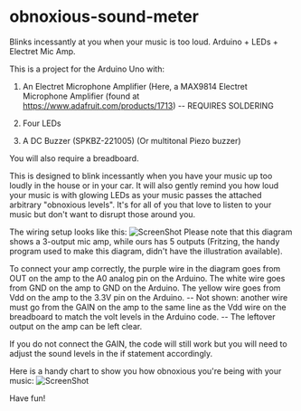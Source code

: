 # obnoxious-sound-meter
Blinks incessantly at you when your music is too loud. Arduino + LEDs + Electret Mic Amp.

This is a project for the Arduino Uno with:

1) An Electret Microphone Amplifier (Here, a MAX9814 Electret Microphone Amplifier (found at https://www.adafruit.com/products/1713)
-- REQUIRES SOLDERING

2) Four LEDs

3) A DC Buzzer (SPKBZ-221005) (Or multitonal Piezo buzzer)

You will also require a breadboard.

This is designed to blink incessantly when you have your music up too loudly in the house or in your car. It will also gently remind you how loud your music is with glowing LEDs as your music passes the attached arbitrary "obnoxious levels". It's for all of you that love to listen to your music but don't want to disrupt those around you. 

The wiring setup looks like this:
![ScreenShot](https://cloud.githubusercontent.com/assets/9125578/5884268/5d6897d6-a329-11e4-9b0d-ac69f871f46f.png)
Please note that this diagram shows a 3-output mic amp, while ours has 5 outputs (Fritzing, the handy program used to make this diagram, didn't have the illustration available).  

To connect your amp correctly, the purple wire in the diagram goes from OUT on the amp to the A0 analog pin on the Arduino.
The white wire goes from GND on the amp to GND on the Arduino.
The yellow wire goes from Vdd on the amp to the 3.3V pin on the Arduino.
-- Not shown: another wire must go from the GAIN on the amp to the same line as the Vdd wire on the breadboard to match the volt levels in the Arduino code.
-- The leftover output on the amp can be left clear.

If you do not connect the GAIN, the code will still work but you will need to adjust the sound levels in the if statement accordingly.

Here is a handy chart to show you how obnoxious you're being with your music:
![ScreenShot](https://cloud.githubusercontent.com/assets/9125578/5884275/755bbc88-a329-11e4-8f1a-1b32f0daf6e7.png)

Have fun!
